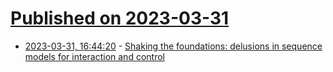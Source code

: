 # [Published on 2023-03-31](index.md)

* [2023-03-31, 16:44:20](https://lobste.rs/s/u4brkc/shaking_foundations_delusions_sequence) - [Shaking the foundations: delusions in sequence models for interaction and control](https://arxiv.org/abs/2110.10819)
